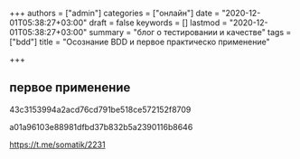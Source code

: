 +++
authors = ["admin"]
categories = ["онлайн"]
date = "2020-12-01T05:38:27+03:00"
draft = false
keywords = []
lastmod = "2020-12-01T05:38:27+03:00"
summary = "блог о тестировании и качестве"
tags = ["bdd"]
title = "Осознание BDD и первое практическо применение"

+++

## первое применение

43c3153994a2acd76cd791be518ce572152f8709

a01a96103e88981dfbd37b832b5a2390116b8646

<https://t.me/somatik/2231>
